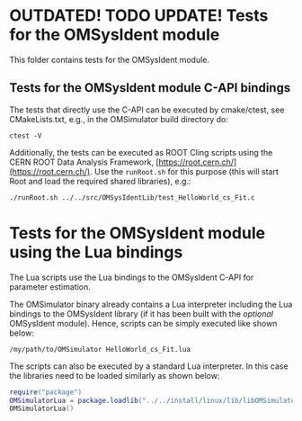 # OUTDATED! TODO UPDATE! Tests for the OMSysIdent module

This folder contains tests for the OMSysIdent module.

## Tests for the OMSysIdent module C-API bindings

The tests that directly use the C-API can be executed by cmake/ctest, see
CMakeLists.txt, e.g., in the OMSimulator build directory do:

```shell
ctest -V
```

Additionally, the tests can be executed as ROOT Cling scripts using the CERN
ROOT Data Analysis Framework, [https://root.cern.ch/](https://root.cern.ch/).
Use the `runRoot.sh` for this purpose (this will start Root and load the required
shared libraries), e.g.:

```shell
./runRoot.sh ../../src/OMSysIdentLib/test_HelloWorld_cs_Fit.c
```

# Tests for the OMSysIdent module using the Lua bindings

The Lua scripts use the Lua bindings to the OMSysIdent C-API for parameter estimation.

The OMSimulator binary already contains a Lua interpreter including the Lua bindings
to the OMSysIdent library (if it has been built with the _optional_ OMSysIdent module).
Hence, scripts can be simply executed like shown below:

```shell
/my/path/to/OMSimulator HelloWorld_cs_Fit.lua
```

The scripts can also be executed by a standard Lua interpreter. In this case
the libraries need to be loaded similarly as shown below:

```lua
require("package")
OMSimulatorLua = package.loadlib("../../install/linux/lib/libOMSimulatorLua.so", "luaopen_OMSimulatorLua")
OMSimulatorLua()
```
